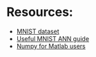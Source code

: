
# Resources:

* [MNIST dataset](yann.lecun.com/exdb/mnist/)
* [Useful MNIST ANN guide](neuralnetworksanddeeplearning.com)
* [Numpy for Matlab users](scipy.github.io/old-wiki/pages/NumPy_for_Matlab_Users.html)
